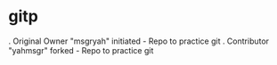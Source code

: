 # gitp
. Original Owner "msgryah" initiated - Repo to practice git
. Contributor "yahmsgr" forked - Repo to practice git